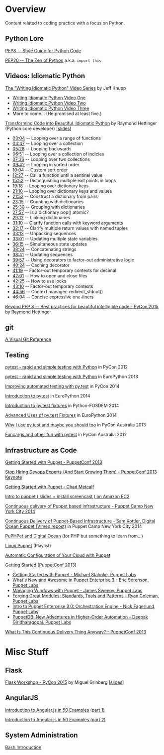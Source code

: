 # Overview

Content related to coding practice with a focus on Python.

## Python Lore

[PEP8 -- Style Guide for Python Code](https://www.python.org/dev/peps/pep-0008/)

[PEP20 -- The Zen of Python](https://www.python.org/dev/peps/pep-0020/) a.k.a. `import this`

## Videos: Idiomatic Python

[The "Writing Idiomatic Python" Video Series](https://www.youtube.com/channel/UC8jQsBz_w948kSc7ehMRGmQ) by Jeff Knupp

* [Writing Idiomatic Python Video One](https://www.youtube.com/watch?v=g0gNWGg2JxM)
* [Writing Idiomatic Python Video Two](https://www.youtube.com/watch?v=wym71aDDMyo)
* [Writing Idiomatic Python Video Three](https://www.youtube.com/watch?v=0A_udRSen2w)
* More to come... (He promised at least five.)

[Transforming Code into Beautiful, Idiomatic Python](https://www.youtube.com/watch?v=OSGv2VnC0go) by Raymond Hettinger (Python core developer) \[[slides](https://speakerdeck.com/pyconslides/transforming-code-into-beautiful-idiomatic-python-by-raymond-hettinger-1)\]

* [03:04](http://www.youtube.com/watch?v=OSGv2VnC0go&t=03m04s) -- Looping over a range of functions
* [04:47](http://www.youtube.com/watch?v=OSGv2VnC0go&t=04m47s) -- Looping over a collection
* [05:28](http://www.youtube.com/watch?v=OSGv2VnC0go&t=05m28s) -- Looping backwards
* [06:51](http://www.youtube.com/watch?v=OSGv2VnC0go&t=06m51s) -- Looping over a collection of indicies
* [07:36](http://www.youtube.com/watch?v=OSGv2VnC0go&t=07m36s) -- Looping over two collections
* [09:42](http://www.youtube.com/watch?v=OSGv2VnC0go&t=09m42s) -- Looping in sorted order
* [10:04](http://www.youtube.com/watch?v=OSGv2VnC0go&t=10m04s) -- Custom sort order
* [12:27](http://www.youtube.com/watch?v=OSGv2VnC0go&t=12m27s) -- Call a function until a sentinel value
* [15:52](http://www.youtube.com/watch?v=OSGv2VnC0go&t=15m52s) -- Distinguishing multiple exit points in loops
* [19:18](http://www.youtube.com/watch?v=OSGv2VnC0go&t=19m18s) -- Looping over dictionary keys
* [21:10](http://www.youtube.com/watch?v=OSGv2VnC0go&t=21m10s) -- Looping over dictionary keys and values
* [21:52](http://www.youtube.com/watch?v=OSGv2VnC0go&t=21m52s) -- Construct a dictionary from pairs
* [23:15](http://www.youtube.com/watch?v=OSGv2VnC0go&t=23m15s) -- Counting with dictionaries
* [25:30](http://www.youtube.com/watch?v=OSGv2VnC0go&t=25m30s) -- Grouping with dictionaries
* [27:57](http://www.youtube.com/watch?v=OSGv2VnC0go&t=27m57s) -- Is a dictionary pop() atomic?
* [29:12](http://www.youtube.com/watch?v=OSGv2VnC0go&t=29m12s) -- Linking dictionaries
* [31:10](http://www.youtube.com/watch?v=OSGv2VnC0go&t=31m10s) -- Clarify function calls with keyword arguments
* [32:17](http://www.youtube.com/watch?v=OSGv2VnC0go&t=32m17s) -- Clarify multiple return values with named tuples
* [33:13](http://www.youtube.com/watch?v=OSGv2VnC0go&t=33m13s) -- Unpacking sequences
* [33:01](http://www.youtube.com/watch?v=OSGv2VnC0go&t=33m01s) -- Updating multiple state variables
* [36:15](http://www.youtube.com/watch?v=OSGv2VnC0go&t=36m15s) -- Simultaneous state updates
* [38:24](http://www.youtube.com/watch?v=OSGv2VnC0go&t=38m24s) -- Concatenating strings
* [38:41](http://www.youtube.com/watch?v=OSGv2VnC0go&t=38m41s) -- Updating sequences
* [39:57](http://www.youtube.com/watch?v=OSGv2VnC0go&t=39m57s) -- Using decorators to factor-out administrative logic
* [40:24](http://www.youtube.com/watch?v=OSGv2VnC0go&t=40m24s) -- Caching decorator
* [41:19](http://www.youtube.com/watch?v=OSGv2VnC0go&t=41m19s) -- Factor-out temporary contexts for decimal
* [42:01](http://www.youtube.com/watch?v=OSGv2VnC0go&t=42m01s) -- How to open and close files
* [42:25](http://www.youtube.com/watch?v=OSGv2VnC0go&t=42m25s) -- How to use locks
* [43:10](http://www.youtube.com/watch?v=OSGv2VnC0go&t=43m10s) -- Factor-out temporary contexts
* [44:56](http://www.youtube.com/watch?v=OSGv2VnC0go&t=44m56s) -- Context manager: redirect_stdout()
* [46:04](http://www.youtube.com/watch?v=OSGv2VnC0go&t=46m04s) -- Concise expressive one-liners

[Beyond PEP 8 -- Best practices for beautiful intelligible code - PyCon 2015](https://www.youtube.com/watch?v=wf-BqAjZb8M) by Raymond Hettinger


## git

[A Visual Git Reference](http://marklodato.github.io/visual-git-guide/index-en.html)


## Testing

[pytest - rapid and simple testing with Python](https://www.youtube.com/watch?v=9LVqBQcFmyw) in PyCon 2012

[pytest - rapid and simple testing with Python](https://www.youtube.com/watch?v=k6Z2JHUmZXM) in EuroPython 2013

[Improving automated testing with py.test](https://www.youtube.com/watch?v=AiThU6JQbE8) in PyCon 2014

[Introduction to pytest](https://www.youtube.com/watch?v=LdVJj65ikRY) in EuroPython 2014

[Introduction to py.test fixtures](https://www.youtube.com/watch?v=bJhRW4eZMco) in Python-FOSDEM 2014

[Advanced Uses of py.test Fixtures](https://www.youtube.com/watch?v=IBC_dxr-4ps) in EuroPython 2014

[Why I use py.test and maybe you should too](https://www.youtube.com/watch?v=P-AhpukDIik) in PyCon Australia 2013

[Funcargs and other fun with pytest](https://www.youtube.com/watch?v=DTNejE9EraI) in PyCon Australia 2012


## Infrastructure as Code

[Getting Started with Puppet - PuppetConf 2013](https://www.youtube.com/watch?v=TdAmAj3eaFI)

[Stop Hiring Devops Experts (And Start Growing Them) - PuppetConf 2013 Keynote](https://www.youtube.com/watch?v=2-cSMtSSssY)

[Getting Started with Puppet - Chad Metcalf](https://www.youtube.com/watch?v=53Bb0o4u_fs)

[Intro to puppet ( slides + install screencast ) on Amazon EC2](https://www.youtube.com/watch?v=Hiu_ui2nZa0)

[Continuous delivery of Puppet based infrastructure - Puppet Camp New York City 2014](https://www.youtube.com/watch?v=hCOIi4Sk6w4)

[Continuous Delivery of Puppet-Based Infrastructure - Sam Kottler, Digital Ocean Puppet (Vimeo repost)](https://www.youtube.com/watch?v=FPpYQRTU1Xw) in Puppet Camp New York City 2014

[PuPHPet and Digital Ocean](https://www.youtube.com/watch?v=dHkTxWffGGA) (for PHP but something to learn from...)

[Linux Puppet](https://www.youtube.com/watch?v=k51SY_o9hMo&list=PLle7Qm2p4Y75X7Q5XX_t6nID8wgw-FWoP) (Playlist)

[Automatic Configuration of Your Cloud with Puppet](https://www.youtube.com/watch?v=eT2TtqvqSSg)

Getting Started ([PuppetConf 2013](https://puppetlabs.com/resources/puppetconf-2013))

* [Getting Started with Puppet - Michael Stahnke, Puppet Labs](https://www.youtube.com/watch?v=TdAmAj3eaFI)
* [What's New and Awesome in Puppet Enterprise 3 - Eric Sorenson, Puppet Labs](https://www.youtube.com/watch?v=wW9QZfgULXM)
* [Managing Windows with Puppet - James Sweeny, Puppet Labs](https://www.youtube.com/watch?v=GI_xv0vIR8M)
* [Forging Great Modules: Standards, Tools and Patterns - Ryan Coleman, Puppet Labs](https://www.youtube.com/watch?v=LPMGR6auqig)
* [Intro to Puppet Enterprise 3.0: Orchestration Engine - Nick Fagerlund, Puppet Labs](https://www.youtube.com/watch?v=6ya0fQC5JzE)
* [PuppetDB: New Adventures in Higher-Order Automation - Deepak Giridharagopal, Puppet Labs](https://www.youtube.com/watch?v=iGVoqCb9CkA)

[What Is This Continuous Delivery Thing Anyway? - PuppetConf 2013](https://www.youtube.com/watch?v=C3BUZTxL7Xc)

# Misc Stuff

## Flask

[Flask Workshop - PyCon 2015](https://www.youtube.com/watch?v=DIcpEg77gdE) by Miguel Grinberg \[[slides](https://speakerdeck.com/miguelgrinberg/flask-workshop)\]

## AngularJS

[Introduction to Angular.js in 50 Examples (part 1)](https://www.youtube.com/watch?v=TRrL5j3MIvo)

[Introduction to Angular.js in 50 Examples (part 2)](https://www.youtube.com/watch?v=6J08m1H2BME)

## System Administration

[Bash Introduction](https://speakerdeck.com/62gerente/bash-introduction)

